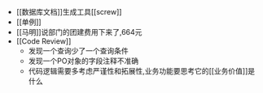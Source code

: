 - [[数据库文档]]生成工具[[screw]]
- [[单例]]
- [[马明]]说部门的团建费用下来了,664元
- [[Code Review]]
    - 发现一个查询少了一个查询条件
    - 发现一个PO对象的字段注释不准确
    - 代码逻辑需要多考虑严谨性和拓展性,业务功能要思考它的[[业务价值]]是什么
